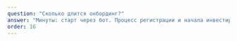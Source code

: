 ```yaml
---
question: "Сколько длится онбординг?"
answer: "Минуты: старт через бот. Процесс регистрации и начала инвестирования занимает всего несколько минут через Telegram-бот. Сайт предоставляет полную информацию для принятия решения."
order: 16
---
```

